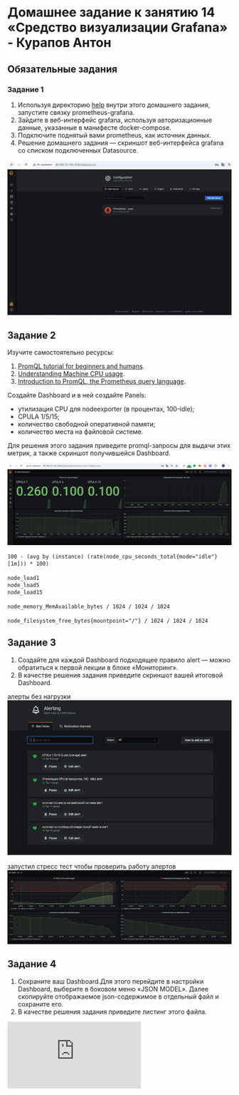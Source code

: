 # Домашнее задание к занятию 14 «Средство визуализации Grafana» - Курапов Антон

## Обязательные задания

### Задание 1

1. Используя директорию [help](./help) внутри этого домашнего задания, запустите связку prometheus-grafana.
1. Зайдите в веб-интерфейс grafana, используя авторизационные данные, указанные в манифесте docker-compose.
1. Подключите поднятый вами prometheus, как источник данных.
1. Решение домашнего задания — скриншот веб-интерфейса grafana со списком подключенных Datasource.

![alt text](https://github.com/AntonKurapov66/mnt-homeworks/blob/MNT-video/10-monitoring-03-grafana/img/01.PNG)


## Задание 2

Изучите самостоятельно ресурсы:

1. [PromQL tutorial for beginners and humans](https://valyala.medium.com/promql-tutorial-for-beginners-9ab455142085).
1. [Understanding Machine CPU usage](https://www.robustperception.io/understanding-machine-cpu-usage).
1. [Introduction to PromQL, the Prometheus query language](https://grafana.com/blog/2020/02/04/introduction-to-promql-the-prometheus-query-language/).

Создайте Dashboard и в ней создайте Panels:

- утилизация CPU для nodeexporter (в процентах, 100-idle);
- CPULA 1/5/15;
- количество свободной оперативной памяти;
- количество места на файловой системе.

Для решения этого задания приведите promql-запросы для выдачи этих метрик, а также скриншот получившейся Dashboard.

![alt text](https://github.com/AntonKurapov66/mnt-homeworks/blob/MNT-video/10-monitoring-03-grafana/img/02.PNG)

```
100 - (avg by (instance) (rate(node_cpu_seconds_total{mode="idle"}[1m])) * 100)

node_load1
node_load5
node_load15

node_memory_MemAvailable_bytes / 1024 / 1024 / 1024

node_filesystem_free_bytes{mountpoint="/"} / 1024 / 1024 / 1024
```

## Задание 3

1. Создайте для каждой Dashboard подходящее правило alert — можно обратиться к первой лекции в блоке «Мониторинг».
1. В качестве решения задания приведите скриншот вашей итоговой Dashboard.

алерты без нагрузки 
![alt text](https://github.com/AntonKurapov66/mnt-homeworks/blob/MNT-video/10-monitoring-03-grafana/img/03_0.PNG)

запустил стресс тест чтобы проверить работу алертов 
![alt text](https://github.com/AntonKurapov66/mnt-homeworks/blob/MNT-video/10-monitoring-03-grafana/img/03.PNG)

## Задание 4

1. Сохраните ваш Dashboard.Для этого перейдите в настройки Dashboard, выберите в боковом меню «JSON MODEL». Далее скопируйте отображаемое json-содержимое в отдельный файл и сохраните его.
1. В качестве решения задания приведите листинг этого файла.

![alt text](https://github.com/AntonKurapov66/mnt-homeworks/blob/MNT-video/10-monitoring-03-grafana/img/dashboard.json)

